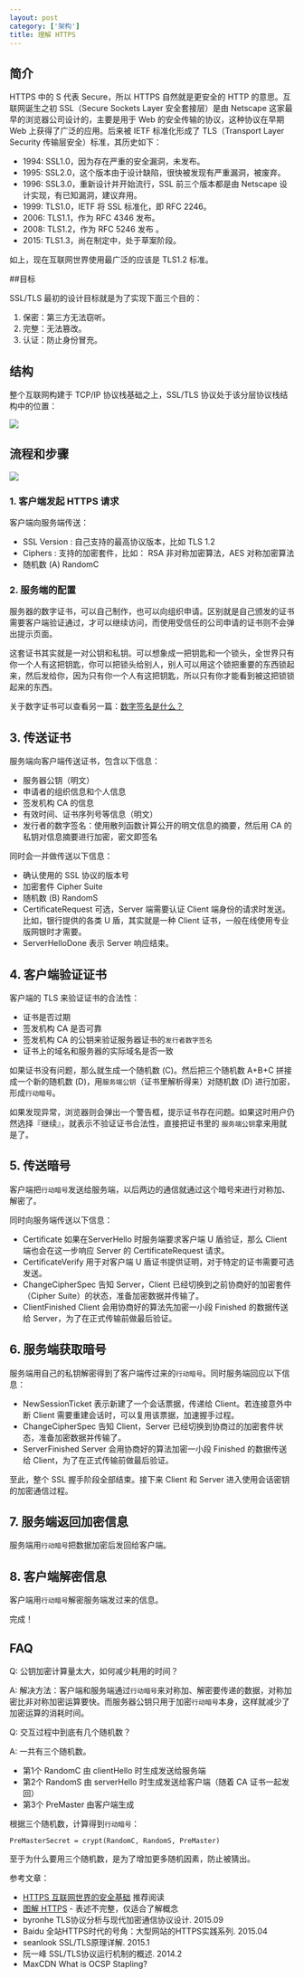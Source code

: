 ```yaml
---
layout: post
category: ['架构']
title: 理解 HTTPS
---
```


## 简介

HTTPS 中的 S 代表 Secure，所以 HTTPS 自然就是更安全的 HTTP 的意思。互联网诞生之初 SSL（Secure Sockets Layer 安全套接层）是由 Netscape 这家最早的浏览器公司设计的，主要是用于 Web 的安全传输的协议，这种协议在早期 Web 上获得了广泛的应用。后来被 IETF 标准化形成了 TLS（Transport Layer Security 传输层安全）标准，其历史如下：

- 1994: SSL1.0，因为存在严重的安全漏洞，未发布。
- 1995: SSL2.0，这个版本由于设计缺陷，很快被发现有严重漏洞，被废弃。
- 1996: SSL3.0，重新设计并开始流行，SSL 前三个版本都是由 Netscape 设计实现，有已知漏洞，建议弃用。
- 1999: TLS1.0，IETF 将 SSL 标准化，即 RFC 2246。
- 2006: TLS1.1，作为 RFC 4346 发布。
- 2008: TLS1.2，作为 RFC 5246 发布 。
- 2015: TLS1.3，尚在制定中，处于草案阶段。

如上，现在互联网世界使用最广泛的应该是 TLS1.2 标准。

##目标

SSL/TLS 最初的设计目标就是为了实现下面三个目的：

1. 保密：第三方无法窃听。
2. 完整：无法篡改。
3. 认证：防止身份冒充。

## 结构

整个互联网构建于 TCP/IP 协议栈基础之上，SSL/TLS 协议处于该分层协议栈结构中的位置：

![](/res/img/in_posts/httpss.png)

## 流程和步骤

![](/res/img/in_posts/ds/https.png)

### 1. 客户端发起 HTTPS 请求

客户端向服务端传送：

- SSL Version : 自己支持的最高协议版本，比如 TLS 1.2
- Ciphers : 支持的加密套件，比如： RSA 非对称加密算法，AES 对称加密算法
- 随机数 (A) RandomC

### 2. 服务端的配置

服务器的数字证书，可以自己制作，也可以向组织申请。区别就是自己颁发的证书需要客户端验证通过，才可以继续访问，而使用受信任的公司申请的证书则不会弹出提示页面。

这套证书其实就是一对公钥和私钥。可以想象成一把钥匙和一个锁头，全世界只有你一个人有这把钥匙，你可以把锁头给别人，别人可以用这个锁把重要的东西锁起来，然后发给你，因为只有你一个人有这把钥匙，所以只有你才能看到被这把锁锁起来的东西。

关于数字证书可以查看另一篇：[数字签名是什么？](/2016/03/05/digital-signature.html)

## 3. 传送证书

服务端向客户端传送证书，包含以下信息：

- 服务器公钥（明文）
- 申请者的组织信息和个人信息
- 签发机构 CA 的信息
- 有效时间、证书序列号等信息（明文）
- 发行者的数字签名：使用散列函数计算公开的明文信息的摘要，然后用 CA 的私钥对信息摘要进行加密，密文即签名

同时会一并做传送以下信息：

- 确认使用的 SSL 协议的版本号
- 加密套件 Cipher Suite
- 随机数 (B) RandomS
- CertificateRequest 可选，Server 端需要认证 Client 端身份的请求时发送。
比如，银行提供的各类 U 盾，其实就是一种 Client 证书，一般在线使用专业版网银时才需要。
- ServerHelloDone 表示 Server 响应结束。

## 4. 客户端验证证书

客户端的 TLS 来验证证书的合法性：

- 证书是否过期
- 签发机构 CA 是否可靠
- 签发机构 CA 的公钥来验证服务器证书的`发行者数字签名`
- 证书上的域名和服务器的实际域名是否一致

如果证书没有问题，那么就生成一个随机数 (C)。然后把三个随机数 A+B+C 拼接成一个新的随机数 (D)，用`服务端公钥`（证书里解析得来）对随机数 (D) 进行加密，形成`行动暗号`。

如果发现异常，浏览器则会弹出一个警告框，提示证书存在问题。如果这时用户仍然选择『继续』，就表示不验证证书合法性，直接把证书里的 `服务端公钥`拿来用就是了。

## 5. 传送暗号

客户端把`行动暗号`发送给服务端，以后两边的通信就通过这个暗号来进行对称加、解密了。

同时向服务端传送以下信息：

- Certificate
如果在ServerHello 时服务端要求客户端 U 盾验证，那么 Client 端也会在这一步响应 Server 的 CertificateRequest 请求。
- CertificateVerify
用于对客户端 U 盾证书提供证明，对于特定的证书需要可选发送。
- ChangeCipherSpec
告知 Server，Client 已经切换到之前协商好的加密套件（Cipher Suite）的状态，准备加密数据并传输了。
- ClientFinished
Client 会用协商好的算法先加密一小段 Finished 的数据传送给 Server，为了在正式传输前做最后验证。

## 6. 服务端获取暗号

服务端用自己的私钥解密得到了客户端传过来的`行动暗号`。同时服务端回应以下信息：

- NewSessionTicket
表示新建了一个会话票据，传递给 Client。若连接意外中断 Client 需要重建会话时，可以复用该票据，加速握手过程。
- ChangeCipherSpec
告知 Client，Server 已经切换到协商过的加密套件状态，准备加密数据并传输了。
- ServerFinished
Server 会用协商好的算法加密一小段 Finished 的数据传送给 Client，为了在正式传输前做最后验证。

至此，整个 SSL 握手阶段全部结束。接下来 Client 和 Server 进入使用会话密钥的加密通信过程。

## 7. 服务端返回加密信息

服务端用`行动暗号`把数据加密后发回给客户端。

## 8. 客户端解密信息

客户端用`行动暗号`解密服务端发过来的信息。

完成！

## FAQ

Q: 公钥加密计算量太大，如何减少耗用的时间？

A: 解决方法：客户端和服务端通过`行动暗号`来对称加、解密要传递的数据，对称加密比非对称加密运算要快。而服务器公钥只用于加密`行动暗号`本身，这样就减少了加密运算的消耗时间。

Q: 交互过程中到底有几个随机数？

A: 一共有三个随机数。

- 第1个 RandomC 由 clientHello 时生成发送给服务端
- 第2个 RandomS 由 serverHello 时生成发送给客户端（随着 CA 证书一起发回）
- 第3个 PreMaster 由客户端生成

根据三个随机数，计算得到`行动暗号`：

    PreMasterSecret = crypt(RandomC, RandomS, PreMaster)

至于为什么要用三个随机数，是为了增加更多随机因素，防止被猜出。

参考文章：

- [HTTPS 互联网世界的安全基础](http://gold.xitu.io/entry/5832aa960ce463006c0f73f3?from=groupmessage) 推荐阅读
- [图解 HTTPS](http://limboy.me/tech/2011/02/19/https-workflow.html) - 表述不完整，仅适合了解概念
- byronhe TLS协议分析与现代加密通信协议设计. 2015.09
- Baidu 全站HTTPS时代的号角：大型网站的HTTPS实践系列. 2015.04
- seanlook SSL/TLS原理详解. 2015.1
- 阮一峰 SSL/TLS协议运行机制的概述. 2014.2
- MaxCDN What is OCSP Stapling?